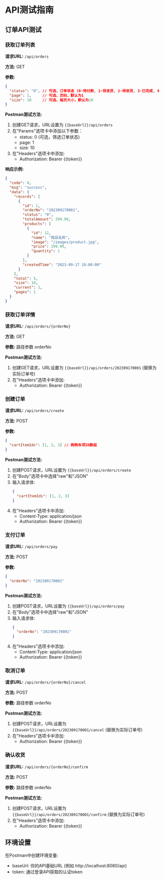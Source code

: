 # API测试指南

## 订单API测试

### 获取订单列表

**请求URL:** `/api/orders`

**方法:** GET

**参数:**
```json
{
  "status": "0", // 可选，订单状态 (0-待付款, 1-待发货, 2-待收货, 3-已完成, 4-已取消)
  "page": 1,     // 可选，页码，默认为1
  "size": 10     // 可选，每页大小，默认为10
}
```

**Postman测试方法:**
1. 创建GET请求，URL设置为 `{{baseUrl}}/api/orders`
2. 在"Params"选项卡中添加以下参数：
   - status: 0 (可选，筛选订单状态)
   - page: 1
   - size: 10
3. 在"Headers"选项卡中添加:
   - Authorization: Bearer {{token}}

**响应示例:**
```json
{
  "code": 0,
  "msg": "success",
  "data": {
    "records": [
      {
        "id": 1,
        "orderNo": "202309170001",
        "status": "0",
        "totalAmount": 299.99,
        "products": [
          {
            "id": 12,
            "name": "商品名称",
            "image": "/images/product.jpg",
            "price": 299.99,
            "quantity": 1
          }
        ],
        "createdTime": "2023-09-17 10:00:00"
      }
    ],
    "total": 5,
    "size": 10,
    "current": 1,
    "pages": 1
  }
}
```

### 获取订单详情

**请求URL:** `/api/orders/{orderNo}`

**方法:** GET

**参数:** 路径参数 orderNo

**Postman测试方法:**
1. 创建GET请求，URL设置为 `{{baseUrl}}/api/orders/202309170001` (替换为实际订单号)
2. 在"Headers"选项卡中添加:
   - Authorization: Bearer {{token}}

### 创建订单

**请求URL:** `/api/orders/create`

**方法:** POST

**参数:**
```json
{
  "cartItemIds": [1, 2, 3] // 购物车项ID数组
}
```

**Postman测试方法:**
1. 创建POST请求，URL设置为 `{{baseUrl}}/api/orders/create`
2. 在"Body"选项卡中选择"raw"和"JSON"
3. 输入请求体:
   ```json
   {
     "cartItemIds": [1, 2, 3]
   }
   ```
4. 在"Headers"选项卡中添加:
   - Content-Type: application/json
   - Authorization: Bearer {{token}}

### 支付订单

**请求URL:** `/api/orders/pay`

**方法:** POST

**参数:**
```json
{
  "orderNo": "202309170001"
}
```

**Postman测试方法:**
1. 创建POST请求，URL设置为 `{{baseUrl}}/api/orders/pay`
2. 在"Body"选项卡中选择"raw"和"JSON"
3. 输入请求体:
   ```json
   {
     "orderNo": "202309170001"
   }
   ```
4. 在"Headers"选项卡中添加:
   - Content-Type: application/json
   - Authorization: Bearer {{token}}

### 取消订单

**请求URL:** `/api/orders/{orderNo}/cancel`

**方法:** POST

**参数:** 路径参数 orderNo

**Postman测试方法:**
1. 创建POST请求，URL设置为 `{{baseUrl}}/api/orders/202309170001/cancel` (替换为实际订单号)
2. 在"Headers"选项卡中添加:
   - Authorization: Bearer {{token}}

### 确认收货

**请求URL:** `/api/orders/{orderNo}/confirm`

**方法:** POST

**参数:** 路径参数 orderNo

**Postman测试方法:**
1. 创建POST请求，URL设置为 `{{baseUrl}}/api/orders/202309170001/confirm` (替换为实际订单号)
2. 在"Headers"选项卡中添加:
   - Authorization: Bearer {{token}}

## 环境设置

在Postman中创建环境变量:
- baseUrl: 你的API基础URL (例如 http://localhost:8080/api)
- token: 通过登录API获取的认证token 